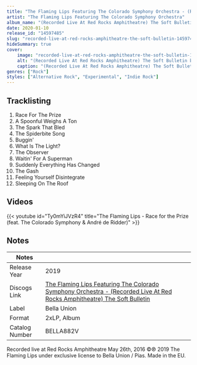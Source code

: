 ```yaml
---
title: "The Flaming Lips Featuring The Colorado Symphony Orchestra - (Recorded Live At Red Rocks Amphitheatre) The Soft Bulletin"
artist: "The Flaming Lips Featuring The Colorado Symphony Orchestra"
album_name: "(Recorded Live At Red Rocks Amphitheatre) The Soft Bulletin"
date: 2020-01-10
release_id: "14597485"
slug: "recorded-live-at-red-rocks-amphitheatre-the-soft-bulletin-14597485"
hideSummary: true
cover:
    image: "recorded-live-at-red-rocks-amphitheatre-the-soft-bulletin-14597485.jpg"
    alt: "(Recorded Live At Red Rocks Amphitheatre) The Soft Bulletin by The Flaming Lips Featuring The Colorado Symphony Orchestra"
    caption: "(Recorded Live At Red Rocks Amphitheatre) The Soft Bulletin by The Flaming Lips Featuring The Colorado Symphony Orchestra"
genres: ["Rock"]
styles: ["Alternative Rock", "Experimental", "Indie Rock"]
---
```


## Tracklisting
1. Race For The Prize
2. A Spoonful Weighs A Ton
3. The Spark That Bled
4. The Spiderbite Song
5. Buggin'
6. What Is The Light?
7. The Observer
8. Waitin' For A Superman
9. Suddenly Everything Has Changed
10. The Gash
11. Feeling Yourself Disintegrate
12. Sleeping On The Roof

## Videos
{{< youtube id="Ty0mYiJVzR4" title="The Flaming Lips - Race for the Prize (feat. The Colorado Symphony & André de Ridder)" >}}


## Notes

| Notes          |             |
| ---------------| ----------- |
| Release Year   | 2019 |
| Discogs Link   | [The Flaming Lips Featuring The Colorado Symphony Orchestra - (Recorded Live At Red Rocks Amphitheatre) The Soft Bulletin](https://www.discogs.com/release/14597485-The-Flaming-Lips-Featuring-The-Colorado-Symphony-Recorded-Live-At-Red-Rocks-Amphitheatre-The-Soft-Bu) |
| Label          | Bella Union |
| Format         | 2xLP, Album |
| Catalog Number | BELLA882V |

Recorded live at Red Rocks Amphitheatre May 26th, 2016  ©℗ 2019 The Flaming Lips under exclusive license to Bella Union / Pias. Made in the EU.

